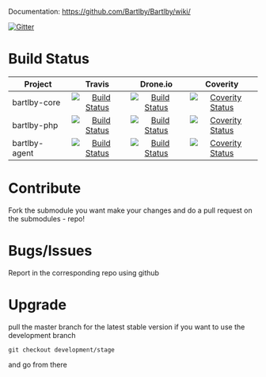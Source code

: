
Documentation: https://github.com/Bartlby/Bartlby/wiki/

[![Gitter](https://badges.gitter.im/Join%20Chat.svg)](https://gitter.im/Bartlby/Bartlby?utm_source=badge&utm_medium=badge&utm_campaign=pr-badge&utm_content=badge)

# Build Status


| Project        | Travis  | Drone.io  | Coverity  |
| ------------- |:-------------:|:-------------:|:-------------:|
| bartlby-core      | [![Build Status](https://travis-ci.org/Bartlby/bartlby-core.png?branch=development/stage)](https://travis-ci.org/Bartlby/bartlby-core) | [![Build Status](https://drone.io/github.com/Bartlby/bartlby-core/status.png)](https://drone.io/github.com/Bartlby/bartlby-core/latest) | [![Coverity Status](https://scan.coverity.com/projects/2909/badge.svg)](https://scan.coverity.com/projects/2909) |
| bartlby-php      | [![Build Status](https://travis-ci.org/Bartlby/bartlby-php.png?branch=development/stage)](https://travis-ci.org/Bartlby/bartlby-php) |  [![Build Status](https://drone.io/github.com/Bartlby/bartlby-php/status.png)](https://drone.io/github.com/Bartlby/bartlby-php/latest) | [![Coverity Status](https://scan.coverity.com/projects/2926/badge.svg)](https://scan.coverity.com/projects/2926) |
| bartlby-agent      | [![Build Status](https://travis-ci.org/Bartlby/bartlby-agent.png?branch=development/stage)](https://travis-ci.org/Bartlby/bartlby-agent) |  [![Build Status](https://drone.io/github.com/Bartlby/bartlby-agent/status.png)](https://drone.io/github.com/Bartlby/bartlby-agent/latest) |  [![Coverity Status](https://scan.coverity.com/projects/2922/badge.svg)](https://scan.coverity.com/projects/2922) |


      
# Contribute
Fork the submodule you want make your changes and do a pull request on the submodules - repo!

# Bugs/Issues
Report in the corresponding repo using github

# Upgrade
pull the master branch for the latest stable version
if you want to use the development branch

`git checkout development/stage`

and go from there

